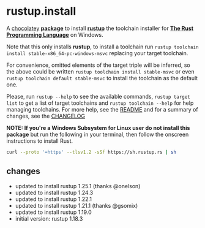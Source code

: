 # rustup.install
A [chocolatey](https://chocolatey.org/) [**package**](https://chocolatey.org/packages/rustup.install) to install [**rustup**](https://rustup.rs/) the toolchain installer for  [**The Rust Programming Language**](https://www.rust-lang.org/) on Windows.

Note that this only installs **rustup**, to install a toolchain run ```rustup toolchain install stable-x86_64-pc-windows-msvc``` replacing your target toolchain. 

For convenience, omitted elements of the target triple will be inferred, so the above could be written ```rustup toolchain install stable-msvc``` or even ```rustup toolchain default stable-msvc``` to install the toolchain as the default one.

Please, run ```rustup --help``` to see the available commands, ```rustup target list``` to get a list of target toolchains and ```rustup toolchain --help``` for help managing toolchains. For more help, see the [README](https://github.com/rust-lang/rustup/blob/master/README.md) and for a summary of changes, see the [CHANGELOG](https://github.com/rust-lang/rustup/blob/master/CHANGELOG.md)

**NOTE: If you're a Windows Subsystem for Linux user do not install this package** but run the following in your terminal, then follow the onscreen instructions to install Rust.
```sh
curl --proto '=https' --tlsv1.2 -sSf https://sh.rustup.rs | sh
```

## changes
- updated to install rustup 1.25.1 (thanks @onelson)
- updated to install rustup 1.24.3
- updated to install rustup 1.22.1
- updated to install rustup 1.21.1 (thanks @gsomix)
- updated to install rustup 1.19.0
- initial version: rustup 1.18.3

